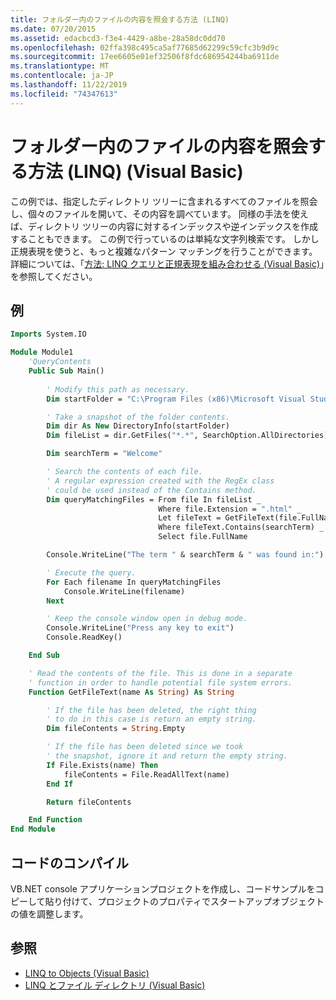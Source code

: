 ```yaml
---
title: フォルダー内のファイルの内容を照会する方法 (LINQ)
ms.date: 07/20/2015
ms.assetid: edacbcd3-f3e4-4429-a8be-28a58dc0dd70
ms.openlocfilehash: 02ffa398c495ca5af77685d62299c59cfc3b9d9c
ms.sourcegitcommit: 17ee6605e01ef32506f8fdc686954244ba6911de
ms.translationtype: MT
ms.contentlocale: ja-JP
ms.lasthandoff: 11/22/2019
ms.locfileid: "74347613"
---
```

# <a name="how-to-query-the-contents-of-files-in-a-folder-linq-visual-basic"></a>フォルダー内のファイルの内容を照会する方法 (LINQ) (Visual Basic)

この例では、指定したディレクトリ ツリーに含まれるすべてのファイルを照会し、個々のファイルを開いて、その内容を調べています。 同様の手法を使えば、ディレクトリ ツリーの内容に対するインデックスや逆インデックスを作成することもできます。 この例で行っているのは単純な文字列検索です。 しかし正規表現を使うと、もっと複雑なパターン マッチングを行うことができます。 詳細については、「[方法: LINQ クエリと正規表現を組み合わせる (Visual Basic)](how-to-combine-linq-queries-with-regular-expressions.md)」を参照してください。  
  
## <a name="example"></a>例  
  
```vb
Imports System.IO

Module Module1  
    'QueryContents  
    Public Sub Main()  
  
        ' Modify this path as necessary.  
        Dim startFolder = "C:\Program Files (x86)\Microsoft Visual Studio 14.0"  

        ' Take a snapshot of the folder contents.
        Dim dir As New DirectoryInfo(startFolder)
        Dim fileList = dir.GetFiles("*.*", SearchOption.AllDirectories)

        Dim searchTerm = "Welcome"

        ' Search the contents of each file.
        ' A regular expression created with the RegEx class
        ' could be used instead of the Contains method.
        Dim queryMatchingFiles = From file In fileList _
                                 Where file.Extension = ".html" _
                                 Let fileText = GetFileText(file.FullName) _
                                 Where fileText.Contains(searchTerm) _
                                 Select file.FullName

        Console.WriteLine("The term " & searchTerm & " was found in:")

        ' Execute the query.
        For Each filename In queryMatchingFiles
            Console.WriteLine(filename)
        Next

        ' Keep the console window open in debug mode.
        Console.WriteLine("Press any key to exit")
        Console.ReadKey()

    End Sub

    ' Read the contents of the file. This is done in a separate
    ' function in order to handle potential file system errors.
    Function GetFileText(name As String) As String

        ' If the file has been deleted, the right thing
        ' to do in this case is return an empty string.
        Dim fileContents = String.Empty

        ' If the file has been deleted since we took
        ' the snapshot, ignore it and return the empty string.
        If File.Exists(name) Then
            fileContents = File.ReadAllText(name)
        End If

        Return fileContents

    End Function
End Module
```

## <a name="compiling-the-code"></a>コードのコンパイル

VB.NET console アプリケーションプロジェクトを作成し、コードサンプルをコピーして貼り付けて、プロジェクトのプロパティでスタートアップオブジェクトの値を調整します。

## <a name="see-also"></a>参照

- [LINQ to Objects (Visual Basic)](linq-to-objects.md)
- [LINQ とファイル ディレクトリ (Visual Basic)](linq-and-file-directories.md)
